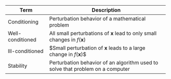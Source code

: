 | Term  | Description |
| ----- | --------------------------------------- |
| Conditioning | Perturbation behavior of a mathematical problem |
| Well-conditioned | All small perturbations of $\mathbf{x}$ lead to only small changes in $f(\mathbf{x})$ |
| Ill-conditioned | $Small perturbation of $\mathbf{x}$ leads to a large change in $f(\mathbf{x})$$ |
| Stability | Perturbation behavior of an algorithm used to solve that problem on a computer |


